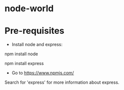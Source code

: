 # node-world


# Pre-requisites
- Install node and express:

npm install node

npm install express


- Go to https://www.npmjs.com/

Search for 'express' for more information about express.

